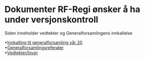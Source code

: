 # Dokumenter RF-Regi ønsker å ha under versjonskontroll

Siden inneholder vedtekter og Generalforsamlingens innkallelse

*[Innkalling til generalforsamling vår 20](./generalforsamling/innkalling.pdf)  
*[Generalforsamlingsreferater](./generalforsamling/referater)  
*[Vedtekter/lover](./lover/lover.pdf)
